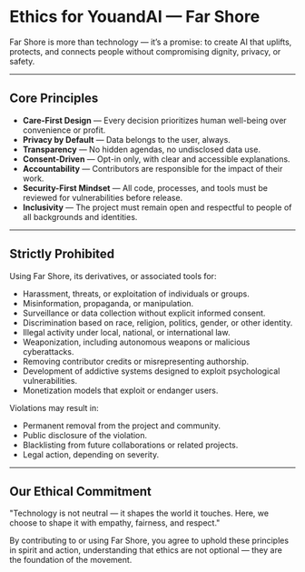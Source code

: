# Ethics for YouandAI — Far Shore

Far Shore is more than technology — it’s a promise: to create AI that uplifts, protects, and connects people without compromising dignity, privacy, or safety.

---

## Core Principles

* **Care-First Design** — Every decision prioritizes human well-being over convenience or profit.
* **Privacy by Default** — Data belongs to the user, always.
* **Transparency** — No hidden agendas, no undisclosed data use.
* **Consent-Driven** — Opt-in only, with clear and accessible explanations.
* **Accountability** — Contributors are responsible for the impact of their work.
* **Security-First Mindset** — All code, processes, and tools must be reviewed for vulnerabilities before release.
* **Inclusivity** — The project must remain open and respectful to people of all backgrounds and identities.

---

## Strictly Prohibited

Using Far Shore, its derivatives, or associated tools for:

* Harassment, threats, or exploitation of individuals or groups.
* Misinformation, propaganda, or manipulation.
* Surveillance or data collection without explicit informed consent.
* Discrimination based on race, religion, politics, gender, or other identity.
* Illegal activity under local, national, or international law.
* Weaponization, including autonomous weapons or malicious cyberattacks.
* Removing contributor credits or misrepresenting authorship.
* Development of addictive systems designed to exploit psychological vulnerabilities.
* Monetization models that exploit or endanger users.

Violations may result in:

* Permanent removal from the project and community.
* Public disclosure of the violation.
* Blacklisting from future collaborations or related projects.
* Legal action, depending on severity.

---

## Our Ethical Commitment

"Technology is not neutral — it shapes the world it touches. Here, we choose to shape it with empathy, fairness, and respect."

By contributing to or using Far Shore, you agree to uphold these principles in spirit and action, understanding that ethics are not optional — they are the foundation of the movement.
